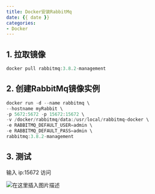 ```yaml
---
title: Docker安装RabbitMq
date: {{ date }}
categories:
- Docker
---
```

## 1. 拉取镜像

```powershell
docker pull rabbitmq:3.8.2-management
```

## 2. 创建RabbitMq镜像实例

```powershell
docker run -d --name rabbitmq \
--hostname myRabbit \
-p 5672:5672 -p 15672:15672 \
-v /docker/rabbitmq/data:/usr/local/rabbitmq-docker \
-e RABBITMQ_DEFAULT_USER=admin \
-e RABBITMQ_DEFAULT_PASS=admin \
rabbitmq:3.8.2-management
```

## 3. 测试

输入 ip:15672 访问

![在这里插入图片描述](https://img-blog.csdnimg.cn/20210101223742953.png?x-oss-process=image/watermark,type_ZmFuZ3poZW5naGVpdGk,shadow_10,text_aHR0cHM6Ly9ibG9nLmNzZG4ubmV0L3dlaXhpbl80MjEwMzAyNg==,size_16,color_FFFFFF,t_70)